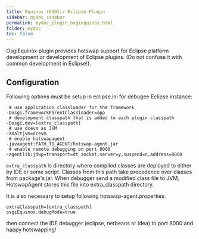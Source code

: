 ```yaml
---
title: Equinox (OSGI)/ Eclipse Plugin
sidebar: mydoc_sidebar
permalink: mydoc_plugin_osgiequinox.html
folder: mydoc
toc: false
---
```


OsgiEquinox plugin provides hotswap support for Eclipse platform development or development of Eclipse plugins.
(Do not confuse it with common development in Eclipse!).

Configuration
-------------
Following options must be setup in eclipse.ini for debugee Eclipse instance:

     # use application classloader for the framework
    -Dosgi.frameworkParentClassloader=app
     # development classpath that is added to each plugin classpath
    -Dosgi.dev=[extra_classpath]
     # use dcevm as JVM
    -XXaltjvm=dcevm
     # enable hotswapagent
    -javaagent:PATH_TO_AGENT/hotswap-agent.jar
     # enable remote debugging on port 8000
    -agentlib:jdwp=transport=dt_socket,server=y,suspend=n,address=8000

`extra_classpath` is directory where compiled classes are deployed to either by IDE or some script. Classes from this path take 
precedence over classes from package's jar. When debugger send a modified class file to JVM, HotswapAgent stores this file into 
extra_classpath directory.

It is also necessary to setup following hotswap-agent.properties:

    extraClasspath=[extra_classpath]
    osgiEquinox.debugMode=true

then connect the IDE debugger (eclipse, netbeans or idea) to port 8000 and happy hotswapping!
